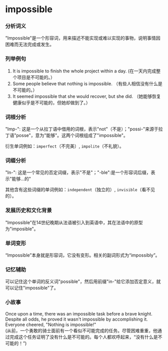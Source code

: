 # impossible

### 分析词义

  

"Impossible"是一个形容词，用来描述不能实现或难以实现的事物，说明事情因困难而无法完成或发生。

  

### 列举例句

  

1.  It is impossible to finish the whole project within a day. (在一天内完成整个项目是不可能的。）
2.  Some people believe that nothing is impossible. （有些人相信没有什么是不可能的。）
3.  It seemed impossible that she would recover, but she did. （她能够恢复健康似乎是不可能的，但她却做到了。）

  

### 词根分析

  

"Imp-": 这是一个从拉丁语中借用的词根，表示"not"（不是）；"possi-"来源于拉丁语"posse"，意为"能够"。这两个词根组成了"impossible"。

  

衍生单词例如：`imperfect`（不完美）, `impolite`（不礼貌）。

  

### 词缀分析

  

"In-": 这是一个常见的否定词缀，表示"不是"；"-ble":是一个形容词后缀，表示"能够...的"

  

其他含有这些词缀的单词例如：`independent`（独立的）, `invisible`（看不见的）。

  

### 发展历史和文化背景

  

"Impossible"在14世纪晚期从法语被引入到英语中，其在法语中的原型为"imposible"。

  

### 单词变形

  

“Impossible”本身就是形容词，它没有变形。相关的副词形式为“impossibly”。

  

### 记忆辅助

  

可以记住这个单词的反义词"possible"，然后用前缀"in-"给它添加否定意义，就可以记住"impossible"了。

  

### 小故事

  

Once upon a time, there was an impossible task before a brave knight. Despite all odds, he proved it wasn't impossible by accomplishing it. Everyone cheered, "Nothing is impossible!"  
(从前，一个勇敢的骑士面前有一个看似不可能完成的任务。尽管困难重重，他通过完成这个任务证明了没有什么是不可能的。每个人都欢呼起来，“没有什么是不可能的！”)
